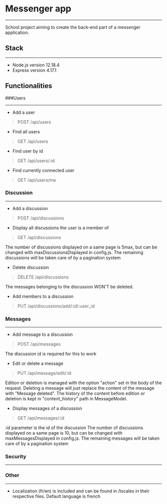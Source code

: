 # Messenger app

---

School project aiming to create the back-end part of a messenger application. 

## Stack

---

- Node.js version 12.18.4
- Express version 4.17.1



## Functionalities

###Users

---

- Add a user
> POST /api/users

- Find all users
> GET /api/users

- Find user by id
> GET /api/users/:id

- Find currently connected user
> GET /api/users/me


### Discussion

---

- Add a discussion
> POST /api/discussions

- Display all discussions the user is a member of
> GET /api/discussions

The number of discussions displayed on a same page is 5max,  but can be changed with maxDiscussionsDisplayed in config.js. The remaining discussions will be taken care of by a pagination system

- Delete discussion
> DELETE /api/discussions

The messages belonging to the discussion WON'T be deleted.

- Add members to a discussion
> PUT /api/discussions/add/:id/:user_id



### Messages

---

- Add message to a discussion
> POST /api/messages

The discussion id is required for this to work

- Edit or delete a message
> PUT /api/message/edit/:id

Edition or deletion is managed with the option "action" set in the body of the request. 
Deleting a message will just replace the content of the message with "Message deleted".
The history of the content before edition or deletion is kept in "content_history" path in MessageModel.

- Display messages of a discussion
> GET /api/messages/:id

:id parameter is the id of the discussion
The number of discussions displayed on a same page is 10, but can be changed with maxMessagesDisplayed in config.js. The remaining messages will be taken care of by a pagination system

### Security

---

### Other

---

- Localization (fr/en) is included and can be found in /locales in their respective files. Default language is french